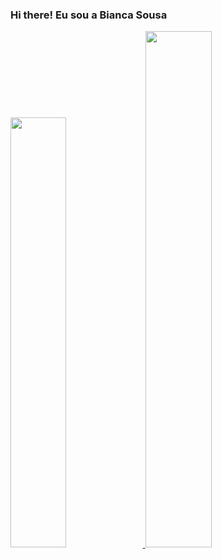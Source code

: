 ### Hi there! Eu sou a Bianca Sousa

<div>
  <a href="https://www.linkedin.com/in/bianca-sousa-abb4861b8/">
  <img width="42%" src="https://github-readme-stats.vercel.app/api?username=biancasbs&show_icons=true&theme=dracula">
  <img height="46%" src="https://github-readme-stats.vercel.app/api/top-langs/?username=biancasbs&layout=compact&langs_count=7&theme=cobalt"/>
</div>
